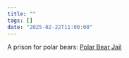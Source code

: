 ```yaml
---
title: ""
tags: []
date: "2025-02-22T11:00:00"
---
```

A prison for polar bears: [Polar Bear Jail](https://en.wikipedia.org/wiki/Polar_bear_jail "https://en.wikipedia.org/wiki/Polar_bear_jail")
